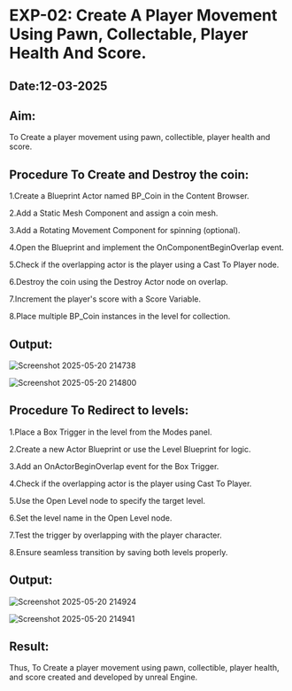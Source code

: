 
# EXP-02: Create A Player Movement Using Pawn, Collectable, Player Health And Score.
## Date:12-03-2025
## Aim:
To Create a player movement using pawn, collectible, player health and score.

## Procedure To Create and Destroy the coin:
1.Create a Blueprint Actor named BP_Coin in the Content Browser.

2.Add a Static Mesh Component and assign a coin mesh.

3.Add a Rotating Movement Component for spinning (optional).

4.Open the Blueprint and implement the OnComponentBeginOverlap event.

5.Check if the overlapping actor is the player using a Cast To Player node.

6.Destroy the coin using the Destroy Actor node on overlap.

7.Increment the player's score with a Score Variable.

8.Place multiple BP_Coin instances in the level for collection.

## Output:

![Screenshot 2025-05-20 214738](https://github.com/user-attachments/assets/72c26771-9d12-4783-a5dd-15788ecb579b)

![Screenshot 2025-05-20 214800](https://github.com/user-attachments/assets/156f26c0-eea8-41e6-b0f1-05fc0fc1bfbb)


## Procedure To Redirect to levels:
1.Place a Box Trigger in the level from the Modes panel.

2.Create a new Actor Blueprint or use the Level Blueprint for logic.

3.Add an OnActorBeginOverlap event for the Box Trigger.

4.Check if the overlapping actor is the player using Cast To Player.

5.Use the Open Level node to specify the target level.

6.Set the level name in the Open Level node.

7.Test the trigger by overlapping with the player character.

8.Ensure seamless transition by saving both levels properly.

## Output:
![Screenshot 2025-05-20 214924](https://github.com/user-attachments/assets/a38371af-5e0f-4f36-be14-36abbff1e4b2)

![Screenshot 2025-05-20 214941](https://github.com/user-attachments/assets/654434d6-eff6-47c8-a45c-7e0788188364)


## Result:
Thus, To Create a player movement using pawn, collectible, player health, and score created and developed by unreal Engine.

